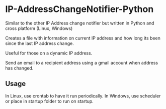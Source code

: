 IP-AddressChangeNotifier-Python
==========================================================

Similar to the other IP Address change notifier but written
in Python and cross platform (Linux, Windows)

Creates a file with information on current IP address and how
long its been since the last IP address change.

Useful for those on a dynamic IP address.

Send an email to a recipient address using a gmail account when address has changed.

Usage
---------------------------------------------------------

In Linux, use crontab to have it run periodically.
In Windows, use scheduler or place in startup folder to run
on startup.

